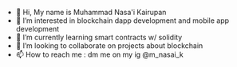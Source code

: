 - 👋 Hi, My name is Muhammad Nasa'i Kairupan
- 👀 I’m interested in blockchain dapp development and mobile app development
- 🌱 I’m currently learning smart contracts w/ solidity
- 💞️ I’m looking to collaborate on projects about blockchain
- 📫 How to reach me : dm me on my ig @m_nasai_k

<!---
nas11ai/nas11ai is a ✨ special ✨ repository because its `README.md` (this file) appears on your GitHub profile.
You can click the Preview link to take a look at your changes.
--->
